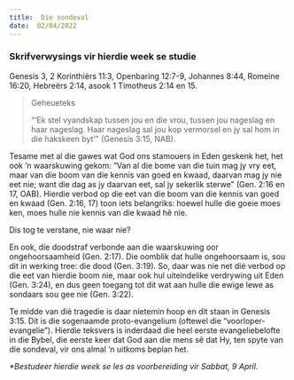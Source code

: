 ```yaml
---
title:  Die sondeval
date:  02/04/2022
---
```


### Skrifverwysings vir hierdie week se studie
Genesis 3, 2 Korinthiërs 11:3, Openbaring 12:7-9, Johannes 8:44, Romeine 16:20, Hebreërs 2:14, asook 1 Timotheus 2:14 en 15.

> <p>Geheueteks</p>
> “‘Ek stel vyandskap tussen jou en die vrou, tussen jou nageslag en haar nageslag. Haar nageslag sal jou kop vermorsel en jy sal hom in die hakskeen byt’” (Genesis 3:15, NAB).

Tesame met al die gawes wat God ons stamouers in Eden geskenk het, het ook ’n waarskuwing gekom: “Van al die bome van die tuin mag jy vry eet, maar van die boom van die kennis van goed en kwaad, daarvan mag jy nie eet nie; want die dag as jy daarvan eet, sal jy sekerlik sterwe” (Gen. 2:16 en 17, OAB). Hierdie verbod op die eet van die boom van die kennis van goed en kwaad (Gen. 2:16, 17) toon iets belangriks: hoewel hulle die goeie moes ken, moes hulle nie kennis van die kwaad hê nie.

Dis tog te verstane, nie waar nie?

En ook, die doodstraf verbonde aan die waarskuwing oor ongehoorsaamheid (Gen. 2:17). Die oomblik dat hulle ongehoorsaam is, sou dit in werking tree: die dood (Gen. 3:19). So, daar was nie net dié verbod op die eet van hierdie boom nie, maar ook hul uiteindelike verdrywing uit Eden (Gen. 3:24), en dus geen toegang tot dit wat aan hulle die ewige lewe as sondaars sou gee nie (Gen. 3:22).

Te midde van dié tragedie is daar nietemin hoop en dit staan in Genesis 3:15. Dit is die sogenaamde proto-evangelium (oftewel die “voorloper-evangelie”). Hierdie teksvers is inderdaad die heel eerste evangeliebelofte in die Bybel, die eerste keer dat God aan die mens sê dat Hy, ten spyte van die sondeval, vir ons almal ’n uitkoms beplan het.

_*Bestudeer hierdie week se les as voorbereiding vir  Sabbat, 9 April._